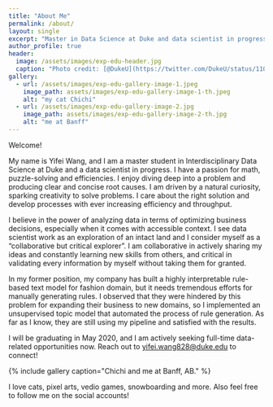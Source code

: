 ```yaml
---
title: "About Me"
permalink: /about/
layout: single
excerpt: "Master in Data Science at Duke and data scientist in progress."
author_profile: true
header:
  image: /assets/images/exp-edu-header.jpg
  caption: "Photo credit: [@DukeU](https://twitter.com/DukeU/status/1100063345045094401)"
gallery:
  - url: /assets/images/exp-edu-gallery-image-1.jpeg
    image_path: assets/images/exp-edu-gallery-image-1-th.jpeg
    alt: "my cat Chichi"
  - url: /assets/images/exp-edu-gallery-image-2.jpg
    image_path: assets/images/exp-edu-gallery-image-2-th.jpg
    alt: "me at Banff"
---
```




Welcome!

My name is Yifei Wang, and I am a master student in Interdisciplinary Data Science at Duke and a data scientist in progress. I have a passion for math, puzzle-solving and efficiencies. I enjoy diving deep into a problem and producing clear and concise root causes. I am driven by a natural curiosity, sparking creativity to solve problems. I care about the right solution and develop processes with ever increasing efficiency and throughput.

I believe in the power of analyzing data in terms of optimizing business decisions, especially when it comes with accessible context. I see data scientist work as an exploration of an intact land and I consider myself as a “collaborative but critical explorer”. I am collaborative in actively sharing my ideas and constantly learning new skills from others, and critical in validating every information by myself without taking them for granted.

In my former position, my company has built a highly interpretable rule-based text model for fashion domain, but it needs tremendous efforts for manually generating rules. I observed that they were hindered by this problem for expanding their business to new domains, so I implemented an unsupervised topic model that automated the process of rule generation. As far as I know, they are still using my pipeline and satisfied with the results.

I will be graduating in May 2020, and I am actively seeking full-time data-related opportunities now. Reach out to [yifei.wang828@duke.edu](mailto:yifei.wang828@duke.edu) to connect!

{% include gallery caption="Chichi and me at Banff, AB." %}

I love cats, pixel arts, vedio games, snowboarding and more. Also feel free to follow me on the social accounts!

[XXX1]: # (producing meaningful outcomes, talking to non-tech people, illustrating my point of views, ...)

[//]: # (Data is like the treasure buried deep down under a huge hill. Context of the data, however, is like the geographical features of the hill. Only with the fully understanding of the context, can miners/data-scientists choose the right tools, build the plans and dig out the treasure.)
